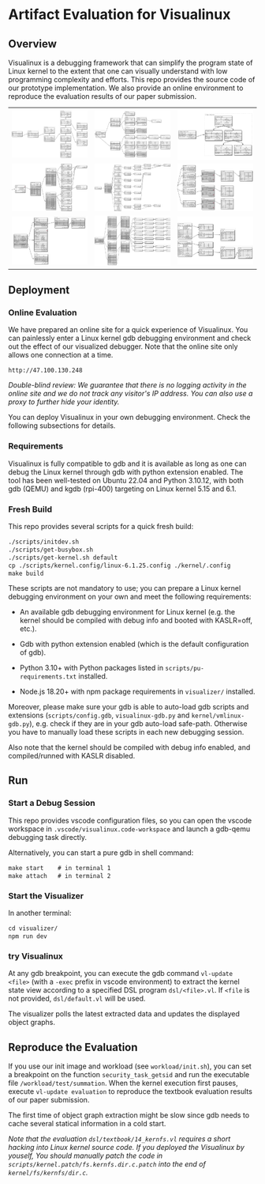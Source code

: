 # Artifact Evaluation for Visualinux

## Overview

Visualinux is a debugging framework that can simplify the program state of Linux kernel to the extent that one can visually understand with low programming complexity and efforts.
This repo provides the source code of our prototype implementation.
We also provide an online environment to reproduce the evaluation results of our paper submission.

<style>
td img {
    width: 100%;
}
</style>

|   |   |   |
|---|---|---|
| ![fig-01](docs/assets/01-process_tree.png) | ![fig-02](docs/assets/02-workqueue.png) | ![fig-03](docs/assets/03-runqueue.png) |
| ![fig-04](docs/assets/04-addrspace.png) | ![fig-05](docs/assets/05-proc_vfs.png) | ![fig-06](docs/assets/06-socket.png) |
| ![fig-07](docs/assets/07-signals.png) | ![fig-08](docs/assets/08-buddy_system.png) | ![fig-09](docs/assets/09-kmem_cache.png) |

## Deployment

### Online Evaluation

We have prepared an online site for a quick experience of Visualinux. You can painlessly enter a Linux kernel gdb debugging environment and check out the effect of our visualized debugger. Note that the online site only allows one connection at a time.

```
http://47.100.130.248
```

*Double-blind review: We guarantee that there is no logging activity in the online site and we do not track any visitor's IP address. You can also use a proxy to further hide your identity.*

You can deploy Visualinux in your own debugging environment. Check the following subsections for details.

### Requirements

Visualinux is fully compatible to gdb and it is available as long as one can debug the Linux kernel through gdb with python extension enabled.
The tool has been well-tested on Ubuntu 22.04 and Python 3.10.12, with both gdb (QEMU) and kgdb (rpi-400) targeting on Linux kernel 5.15 and 6.1.

### Fresh Build

This repo provides several scripts for a quick fresh build:

```
./scripts/initdev.sh
./scripts/get-busybox.sh
./scripts/get-kernel.sh default
cp ./scripts/kernel.config/linux-6.1.25.config ./kernel/.config
make build
```

These scripts are not mandatory to use; you can prepare a Linux kernel debugging environment on your own and meet the following requirements:

- An available gdb debugging environment for Linux kernel (e.g. the kernel should be compiled with debug info and booted with KASLR=off, etc.).

- Gdb with python extension enabled (which is the default configuration of gdb).

- Python 3.10+ with Python packages listed in `scripts/pu-requirements.txt` installed.

- Node.js 18.20+ with npm package requirements in `visualizer/` installed.

Moreover, please make sure your gdb is able to auto-load gdb scripts and extensions (`scripts/config.gdb`, `visualinux-gdb.py` and `kernel/vmlinux-gdb.py`), e.g. check if they are in your gdb auto-load safe-path. Otherwise you have to manually load these scripts in each new debugging session.

Also note that the kernel should be compiled with debug info enabled, and compiled/runned with KASLR disabled.

## Run

### Start a Debug Session

This repo provides vscode configuration files, so you can open the vscode workspace in `.vscode/visualinux.code-workspace` and launch a gdb-qemu debugging task directly.

Alternatively, you can start a pure gdb in shell command:

```
make start    # in terminal 1
make attach   # in terminal 2
```

### Start the Visualizer

In another terminal:

```
cd visualizer/
npm run dev
```

### try Visualinux

At any gdb breakpoint, you can execute the gdb command `vl-update <file>` (with a `-exec` prefix in vscode environment) to extract the kernel state view according to a specified DSL program `dsl/<file>.vl`. If `<file` is not provided, `dsl/default.vl` will be used.

The visualizer polls the latest extracted data and updates the displayed object graphs.

## Reproduce the Evaluation

If you use our init image and workload (see `workload/init.sh`), you can set a breakpoint on the function `security_task_getsid` and run the executable file `/workload/test/summation`.
When the kernel execution first pauses, execute `vl-update evaluation` to reproduce the textbook evaluation results of our paper submission.

The first time of object graph extraction might be slow since gdb needs to cache several statical information in a cold start.

*Note that the evaluation `dsl/textbook/14_kernfs.vl` requires a short hacking into Linux kernel source code. If you deployed the Visualinux by youself, You should manually patch the code in `scripts/kernel.patch/fs.kernfs.dir.c.patch` into the end of `kernel/fs/kernfs/dir.c`.*
